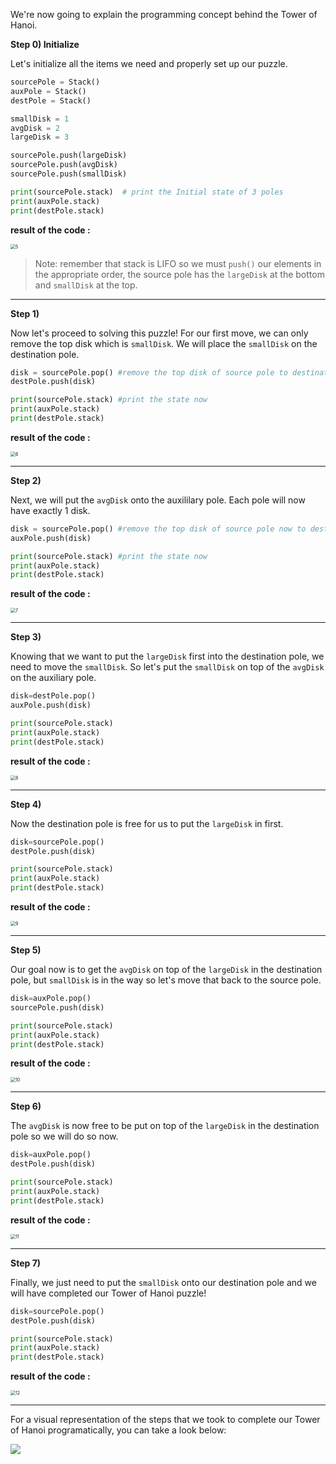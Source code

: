 We're now going to explain the programming concept behind the Tower of Hanoi.

**Step 0)  Initialize**

Let's initialize all the items we need and properly set up our puzzle. 

```python
sourcePole = Stack()
auxPole = Stack()
destPole = Stack()

smallDisk = 1
avgDisk = 2
largeDisk = 3

sourcePole.push(largeDisk)
sourcePole.push(avgDisk)
sourcePole.push(smallDisk)

print(sourcePole.stack)  # print the Initial state of 3 poles
print(auxPole.stack)
print(destPole.stack)
```

**result of the code :**

<img src="https://projectbit.s3-us-west-1.amazonaws.com/darlene/labs/stacks5.jpg" alt="5" style="zoom:50%;" />

> Note: remember that stack is LIFO so we must `push()` our elements in the appropriate order, the source pole has the `largeDisk` at the bottom and `smallDisk` at the top.

---

**Step 1)**

Now let's proceed to solving this puzzle! For our first move, we can only remove the top disk which is `smallDisk`. We will place the `smallDisk` on the destination pole.

```python
disk = sourcePole.pop() #remove the top disk of source pole to destination pole
destPole.push(disk)

print(sourcePole.stack) #print the state now
print(auxPole.stack)
print(destPole.stack)
```

**result of the code :**

<img src="https://projectbit.s3-us-west-1.amazonaws.com/darlene/labs/stacks6.jpg" alt="6" style="zoom:50%;" />

---

**Step 2)**

Next, we will put the `avgDisk` onto the auxililary pole. Each pole will now have exactly 1 disk.

```python
disk = sourcePole.pop() #remove the top disk of source pole now to destination pole
auxPole.push(disk)

print(sourcePole.stack) #print the state now
print(auxPole.stack)
print(destPole.stack)
```

**result of the code :**

<img src="https://projectbit.s3-us-west-1.amazonaws.com/darlene/labs/stacks7.jpg" alt="7" style="zoom:50%;" />

---

**Step 3)**

Knowing that we want to put the `largeDisk` first into the destination pole, we need to move the `smallDisk`. So let's put the `smallDisk` on top of the `avgDisk` on the auxiliary pole.

```python
disk=destPole.pop()
auxPole.push(disk)

print(sourcePole.stack)
print(auxPole.stack)
print(destPole.stack)
```

**result of the code :**

<img src="https://projectbit.s3-us-west-1.amazonaws.com/darlene/labs/stacks8.jpg" alt="8" style="zoom:50%;" />

---

**Step 4)**

Now the destination pole is free for us to put the `largeDisk` in first.

```python
disk=sourcePole.pop()
destPole.push(disk)

print(sourcePole.stack)
print(auxPole.stack)
print(destPole.stack)
```

**result of the code :**

<img src="https://projectbit.s3-us-west-1.amazonaws.com/darlene/labs/stacks9.jpg" alt="9" style="zoom:50%;" />

---

**Step 5)**

Our goal now is to get the `avgDisk` on top of the `largeDisk` in the destination pole, but `smallDisk` is in the way so let's move that back to the source pole.

```python
disk=auxPole.pop()
sourcePole.push(disk)

print(sourcePole.stack)
print(auxPole.stack)
print(destPole.stack)
```

**result of the code :**

<img src="https://projectbit.s3-us-west-1.amazonaws.com/darlene/labs/stacks10.jpg" alt="10" style="zoom:50%;" />

---

**Step 6)**

The `avgDisk` is now free to be put on top of the `largeDisk` in the destination pole so we will do so now.

```python
disk=auxPole.pop()
destPole.push(disk)

print(sourcePole.stack)
print(auxPole.stack)
print(destPole.stack)
```

 **result of the code :**

<img src="https://projectbit.s3-us-west-1.amazonaws.com/darlene/labs/stacks11.jpg" alt="11" style="zoom:50%;" />

---

**Step 7)**

Finally, we just need to put the `smallDisk` onto our destination pole and we will have completed our Tower of Hanoi puzzle!

```python
disk=sourcePole.pop()
destPole.push(disk)

print(sourcePole.stack)
print(auxPole.stack)
print(destPole.stack)
```

**result of the code :**

<img src="https://projectbit.s3-us-west-1.amazonaws.com/darlene/labs/stacks12.jpg" alt="12" style="zoom:50%;" />

---

For a visual representation of the steps that we took to complete our Tower of Hanoi programatically,  you can take a look below:

![](https://camo.githubusercontent.com/8e52409e5a737f70cc92f43f982cede3ad10885f/687474703a2f2f6d617468666f72756d2e6f72672f64722e6d6174682f6661712f6661712e6469736b332e676966)
